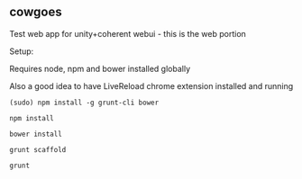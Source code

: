 ## cowgoes

Test web app for unity+coherent webui - this is the web portion

Setup:

Requires node, npm and bower installed globally

Also a good idea to have LiveReload chrome extension installed and running

`(sudo) npm install -g grunt-cli bower`

`npm install`

`bower install`

`grunt scaffold`

`grunt`

